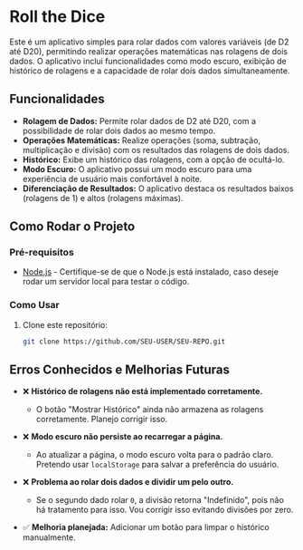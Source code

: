 # Roll the Dice

Este é um aplicativo simples para rolar dados com valores variáveis (de D2 até D20), permitindo realizar operações matemáticas nas rolagens de dois dados. O aplicativo inclui funcionalidades como modo escuro, exibição de histórico de rolagens e a capacidade de rolar dois dados simultaneamente.

## Funcionalidades

- **Rolagem de Dados:** Permite rolar dados de D2 até D20, com a possibilidade de rolar dois dados ao mesmo tempo.
- **Operações Matemáticas:** Realize operações (soma, subtração, multiplicação e divisão) com os resultados das rolagens de dois dados.
- **Histórico:** Exibe um histórico das rolagens, com a opção de ocultá-lo.
- **Modo Escuro:** O aplicativo possui um modo escuro para uma experiência de usuário mais confortável à noite.
- **Diferenciação de Resultados:** O aplicativo destaca os resultados baixos (rolagens de 1) e altos (rolagens máximas).

## Como Rodar o Projeto

### Pré-requisitos

- [Node.js](https://nodejs.org/) - Certifique-se de que o Node.js está instalado, caso deseje rodar um servidor local para testar o código.

### Como Usar

1. Clone este repositório:
   ```bash
   git clone https://github.com/SEU-USER/SEU-REPO.git


## Erros Conhecidos e Melhorias Futuras

- ❌ **Histórico de rolagens não está implementado corretamente.**  
  - O botão "Mostrar Histórico" ainda não armazena as rolagens corretamente. Planejo corrigir isso.  

- ❌ **Modo escuro não persiste ao recarregar a página.**  
  - Ao atualizar a página, o modo escuro volta para o padrão claro. Pretendo usar `localStorage` para salvar a preferência do usuário.  

- ❌ **Problema ao rolar dois dados e dividir um pelo outro.**  
  - Se o segundo dado rolar `0`, a divisão retorna "Indefinido", pois não há tratamento para isso. Vou corrigir isso evitando divisões por zero.  

- ✅ **Melhoria planejada:** Adicionar um botão para limpar o histórico manualmente.  
